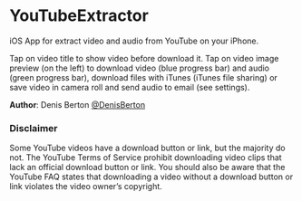 YouTubeExtractor
================

iOS App for extract video and audio from YouTube on your iPhone.

Tap on video title to show video before download it.
Tap on video image preview (on the left) to download video (blue progress bar) and audio (green progress bar), download files with iTunes (iTunes file sharing) or save video in camera roll and send audio to email (see settings).

**Author**: Denis Berton [@DenisBerton](https://twitter.com/DenisBerton)

### Disclaimer
Some YouTube videos have a download button or link, but the majority do not. The YouTube Terms of Service prohibit downloading video clips that lack an official download button or link. You should also be aware that the YouTube FAQ states that downloading a video without a download button or link violates the video owner’s copyright.

